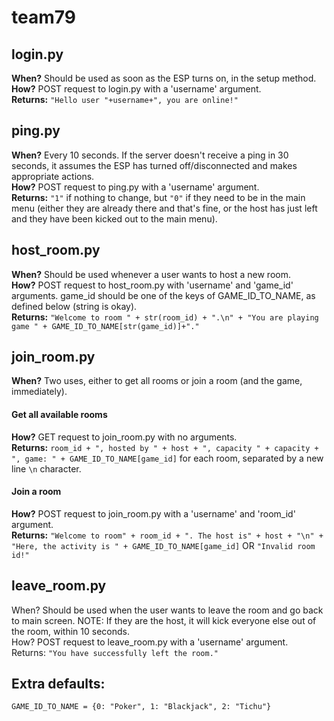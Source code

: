 # team79

## login.py
**When?** Should be used as soon as the ESP turns on, in the setup method. <br>
**How?** POST request to login.py with a 'username' argument. <br>
**Returns:** ```"Hello user "+username+", you are online!"```

## ping.py
**When?** Every 10 seconds. If the server doesn't receive a ping in 30 seconds, it assumes the ESP has turned off/disconnected and makes appropriate actions. <br>
**How?** POST request to ping.py with a 'username' argument. <br>
**Returns:** ```"1"``` if nothing to change, but ```"0"``` if they need to be in the main menu (either they are already there and that's fine, or the host has just left and they have been kicked out to the main menu).

## host_room.py
**When?** Should be used whenever a user wants to host a new room.<br>
**How?** POST request to host_room.py with 'username' and 'game_id' arguments. game_id should be one of the keys of GAME_ID_TO_NAME, as defined below (string is okay). <br>
**Returns:** ```"Welcome to room " + str(room_id) + ".\n" + "You are playing game " + GAME_ID_TO_NAME[str(game_id)]+"."```

## join_room.py
**When?** Two uses, either to get all rooms or join a room (and the game, immediately). <br>
#### Get all available rooms
**How?** GET request to join_room.py with no arguments. <br>
**Returns:** ```room_id + ", hosted by " + host + ", capacity " + capacity + ", game: " + GAME_ID_TO_NAME[game_id]``` for each room, separated by a new line ```\n``` character.
#### Join a room
**How?** POST request to join_room.py with a 'username' and 'room_id' argument. <br>
**Returns:** ```"Welcome to room" + room_id + ". The host is" + host + "\n" + "Here, the activity is " + GAME_ID_TO_NAME[game_id]``` OR ```"Invalid room id!"```

## leave_room.py
When? Should be used when the user wants to leave the room and go back to main screen.  NOTE: If they are the host, it will kick everyone else out of the room, within 10 seconds.<br>
How? POST request to leave_room.py with a 'username' argument. <br>
Returns: ```"You have successfully left the room."```

## Extra defaults:
```
GAME_ID_TO_NAME = {0: "Poker", 1: "Blackjack", 2: "Tichu"}
```
